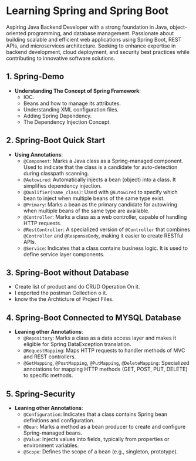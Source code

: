 # Learning Spring and Spring Boot

Aspiring Java Backend Developer with a strong foundation in Java, object-oriented programming, and database management. Passionate about building scalable and efficient web applications using Spring Boot, REST APIs, and microservices architecture. Seeking to enhance expertise in backend development, cloud deployment, and security best practices while contributing to innovative software solutions.

## 1. Spring-Demo
- **Understanding The Concept of Spring Framework**:
    - IOC.
    - Beans and how to manage its attributes.
    - Understanding XML configuration files.
    - Adding Spring Dependency.
    - The Dependency Injection Concept.

## 2. Spring-Boot Quick Start
- **Using Annotations**:
    - `@Component`: Marks a Java class as a Spring-managed component. Used to indicate that the class is a candidate for auto-detection during classpath scanning.
    - `@Autowired`: Automatically injects a bean (object) into a class. It simplifies dependency injection.
    - `@Qualifier(name_class)`: Used with `@Autowired` to specify which bean to inject when multiple beans of the same type exist.
    - `@Primary`: Marks a bean as the primary candidate for autowiring when multiple beans of the same type are available.
    - `@Controller`: Marks a class as a web controller, capable of handling HTTP requests.
    - `@RestController`: A specialized version of `@Controller` that combines `@Controller` and `@ResponseBody`, making it easier to create RESTful APIs.
    - `@Service`: Indicates that a class contains business logic. It is used to define service layer components.
    

## 3. Spring-Boot without Database
- Create list of product and do CRUD Operation On it.
- I exported the postman Collection o it.
- know the the Archticture of Project Files.

## 4. Spring-Boot Connected to MYSQL Database

- **Leaning other Annotations**:
    - `@Repository`: Marks a class as a data access layer and    makes it eligible for Spring DataException translation.
    - `@RequestMapping`: Maps HTTP requests to handler methods of MVC and REST controllers.
    - `@GetMapping`, `@PostMapping`, `@PutMapping`, `@DeleteMapping`: Specialized annotations for mapping HTTP methods (GET, POST, PUT, DELETE) to specific methods.
    
## 5. Spring-Security

- **Leaning other Annotations**:
    - `@Configuration`: Indicates that a class contains Spring bean definitions and configuration.
    - `@Bean`: Marks a method as a bean producer to create and configure Spring-managed beans.
    - `@Value`: Injects values into fields, typically from properties or environment variables.
    - `@Scope`: Defines the scope of a bean (e.g., singleton, prototype).
